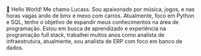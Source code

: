 👋 Hello World! Me chamo Lucass. Sou apaixonado por música, jogos, e nas horas vagas ando de bmx e mexo com carros. 
Atualmente, foco em Python e SQL, tenho o objetivo de expandir meus conhecimentos na área de programação.
Estou em busca de aprendizado e experiência na programação full stack, trabalhei muitos anos como analista de infraestrutura,
atualmente, sou analista de ERP com foco em banco de dados.



<!---
Lucssqr/Lucssqr is a ✨ special ✨ repository because its `README.md` (this file) appears on your GitHub profile.
You can click the Preview link to take a look at your changes.
--->

